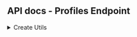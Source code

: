 ## API docs - Profiles Endpoint

<details>
  <summary>Create Utils</summary>
  
  ### Url
  - POST `localhost:9191/utils`

  ### Interface
  ```java
  
  ```

</details>
